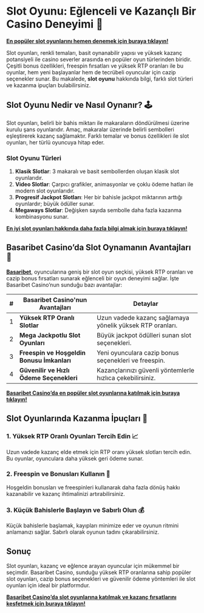 # Slot Oyunu: Eğlenceli ve Kazançlı Bir Casino Deneyimi 🎰

**[En popüler slot oyunlarını hemen denemek için buraya tıklayın!](https://casinotr.link/gWCRZ4)**

Slot oyunları, renkli temaları, basit oynanabilir yapısı ve yüksek kazanç potansiyeli ile casino severler arasında en popüler oyun türlerinden biridir. Çeşitli bonus özellikleri, freespin fırsatları ve yüksek RTP oranları ile bu oyunlar, hem yeni başlayanlar hem de tecrübeli oyuncular için cazip seçenekler sunar. Bu makalede, **slot oyunu** hakkında bilgi, farklı slot türleri ve kazanma ipuçları bulabilirsiniz.

## Slot Oyunu Nedir ve Nasıl Oynanır? 🕹️

Slot oyunları, belirli bir bahis miktarı ile makaraların döndürülmesi üzerine kurulu şans oyunlarıdır. Amaç, makaralar üzerinde belirli sembolleri eşleştirerek kazanç sağlamaktır. Farklı temalar ve bonus özellikleri ile slot oyunları, her türlü oyuncuya hitap eder.

### Slot Oyunu Türleri

1. **Klasik Slotlar**: 3 makaralı ve basit sembollerden oluşan klasik slot oyunlarıdır.
2. **Video Slotlar**: Çarpıcı grafikler, animasyonlar ve çoklu ödeme hatları ile modern slot oyunlarıdır.
3. **Progresif Jackpot Slotları**: Her bir bahisle jackpot miktarının arttığı oyunlardır; büyük ödüller sunar.
4. **Megaways Slotlar**: Değişken sayıda sembolle daha fazla kazanma kombinasyonu sunar.

**[En iyi slot oyunları hakkında daha fazla bilgi almak için buraya tıklayın!](https://casinotr.link/gWCRZ4)**

## Basaribet Casino’da Slot Oynamanın Avantajları 🧠

**[Basaribet](https://casinotr.link/gWCRZ4)**, oyuncularına geniş bir slot oyun seçkisi, yüksek RTP oranları ve cazip bonus fırsatları sunarak eğlenceli bir oyun deneyimi sağlar. İşte Basaribet Casino’nun sunduğu bazı avantajlar:

| #  | Basaribet Casino'nun Avantajları                 | Detaylar |
|----|--------------------------------------------------|----------|
| 1  | **Yüksek RTP Oranlı Slotlar**                    | Uzun vadede kazanç sağlamaya yönelik yüksek RTP oranları. |
| 2  | **Mega Jackpotlu Slot Oyunları**                 | Büyük jackpot ödülleri sunan slot seçenekleri. |
| 3  | **Freespin ve Hoşgeldin Bonusu İmkanları**       | Yeni oyunculara cazip bonus seçenekleri ve freespin. |
| 4  | **Güvenilir ve Hızlı Ödeme Seçenekleri**         | Kazançlarınızı güvenli yöntemlerle hızlıca çekebilirsiniz. |

**[Basaribet Casino’da en popüler slot oyunlarına katılmak için buraya tıklayın!](https://casinotr.link/gWCRZ4)**

## Slot Oyunlarında Kazanma İpuçları 🎯

### 1. Yüksek RTP Oranlı Oyunları Tercih Edin 📈
Uzun vadede kazanç elde etmek için RTP oranı yüksek slotları tercih edin. Bu oyunlar, oyunculara daha yüksek geri ödeme sunar.

### 2. Freespin ve Bonusları Kullanın 🎡
Hoşgeldin bonusları ve freespinleri kullanarak daha fazla dönüş hakkı kazanabilir ve kazanç ihtimalinizi artırabilirsiniz.

### 3. Küçük Bahislerle Başlayın ve Sabırlı Olun 💰
Küçük bahislerle başlamak, kayıpları minimize eder ve oyunun ritmini anlamanızı sağlar. Sabırlı olarak oyunun tadını çıkarabilirsiniz.

## Sonuç

Slot oyunları, kazanç ve eğlence arayan oyuncular için mükemmel bir seçimdir. Basaribet Casino, sunduğu yüksek RTP oranlarına sahip popüler slot oyunları, cazip bonus seçenekleri ve güvenilir ödeme yöntemleri ile slot oyunları için ideal bir platformdur.

**[Basaribet Casino’da slot oyunlarına katılmak ve kazanç fırsatlarını keşfetmek için buraya tıklayın!](https://casinotr.link/gWCRZ4)**
